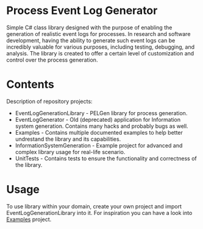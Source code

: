 # Process Event Log Generator
Simple C# class library designed with the purpose of enabling the generation of realistic event logs for processes.
In research and software development, having the ability to generate such event logs can be incredibly valuable for various purposes, including testing, debugging, and analysis.
The library is created to offer a certain level of customization and control over the process generation.

# Contents

Description of repository projects:

- EventLogGenerationLibrary - PELGen library for process generation.
- EventLogGenerator - Old (deprecated) application for Information system generation. Contains many hacks and probably bugs as well.
- Examples - Contains multiple documented examples to help better undrestand the library and its capabilities.
- InformationSystemGeneration - Example project for advanced and complex library usage for real-life scenario.
- UnitTests - Contains tests to ensure the functionality and correctness of the library.

# Usage

To use library within your domain, create your own project and import EventLogGenerationLibrary into it.
For inspiration you can have a look into [Examples](https://github.com/lasaris/PELGen/tree/main/Examples) project.